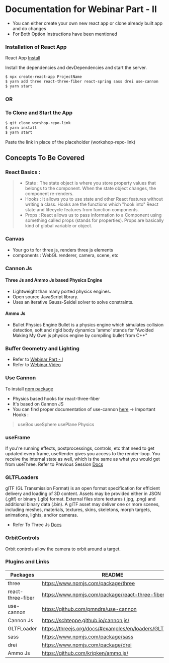 # Documentation for Webinar Part - II

- You can either create your own new react app or clone already built app and do changes
- For Both Option Instructions have been mentioned

### Installation of React App

React App [Install](https://create-react-app.dev/docs/getting-started/)

Install the dependencies and devDependencies and start the server.

```sh
$ npx create-react-app ProjectName
$ yarn add three react-three-fiber react-spring sass drei use-cannon
$ yarn start
```
### OR

### To Clone and Start the App

```sh
$ git clone worshop-repo-link
$ yarn install
$ yarn start
```
Paste the link in place of the placeholder (workshop-repo-link)

## Concepts To Be Covered
### React Basics :
> - State : The state object is where you store property values that belongs to the component. When the state object changes, the component re-renders.
>- Hooks : It allows you to use state and other React features without writing a class. Hooks are the functions which "hook into" React state and lifecycle features from function components.
>- Props : React allows us to pass information to a Component using something called props (stands for properties). Props are basically kind of global variable or object. 

### Canvas

  - Your go to for three js, renders three js elements 
  - components : WebGL renderer, camera, scene, etc

### Cannon Js
#### Three Js and Ammo Js based Physics Engine
- Lightweight than many ported physics engines.
- Open source JavaScript library.
- Uses an iterative Gauss-Seidel solver to solve constraints.



#### Ammo Js
- Bullet Physics Engine
Bullet is a physics engine which simulates collision detection, soft and rigid body dynamics
 'ammo' stands for "Avoided Making My Own js physics engine by compiling bullet from C++"

### Buffer Geometry and Lighting 
- Refer to [Webinar Part - I](https://github.com/hackclubnmit/workshops/edit/master/011-Sep-20-2020/)
- Refer to [Webinar Video](https://www.youtube.com/watch?v=dVw6fJDxE2E&ab_channel=HackClubNMIT)

### Use Cannon 
To install [npm package](https://www.npmjs.com/package/use-cannon)
- Physics based hooks for react-three-fiber
- It's based on Cannon JS
- You can find proper documentation of use-cannon [here](https://github.com/pmndrs/use-cannon)
-> Important Hooks : 
> useBox
> useSphere
> usePlane
> Physics

### useFrame 
If you're running effects, postprocessings, controls, etc that need to get updated every frame, useRender gives you access to the render-loop. You receive the internal state as well, which is the same as what you would get from useThree.
Refer to Previous Session [Docs](https://github.com/hackclubnmit/workshops/edit/master/011-Sep-20-2020/)

### GLTFLoaders
glTF (GL Transmission Format) is an open format specification for efficient delivery and loading of 3D content. Assets may be provided either in JSON (.gltf) or binary (.glb) format. External files store textures (.jpg, .png) and additional binary data (.bin). A glTF asset may deliver one or more scenes, including meshes, materials, textures, skins, skeletons, morph targets, animations, lights, and/or cameras.
- Refer To Three Js [Docs](https://threejs.org/docs/#examples/en/loaders/GLTFLoader)

### OrbitControls
Orbit controls allow the camera to orbit around a target.


### Plugins and Links

| Packages | README |
| ------ | ------ |
| three | https://www.npmjs.com/package/three |
| react-three-fiber | https://www.npmjs.com/package/react-three-fiber |
| use-cannon | https://github.com/pmndrs/use-cannon |
|Cannon Js |https://schteppe.github.io/cannon.js/ |
|GLTFLoader|https://threejs.org/docs/#examples/en/loaders/GLTFLoader |
| sass | https://www.npmjs.com/package/sass |
| drei | https://www.npmjs.com/package/drei |
|Ammo Js|https://github.com/kripken/ammo.js/ |

